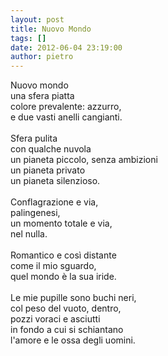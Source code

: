 ```yaml
---
layout: post
title: Nuovo Mondo
tags: []
date: 2012-06-04 23:19:00
author: pietro
---
```

Nuovo mondo<br/>una sfera piatta<br/>colore prevalente: azzurro,<br/>e due vasti anelli cangianti.<br/><br/>Sfera pulita<br/>con qualche nuvola<br/>un pianeta piccolo, senza ambizioni<br/>un pianeta privato<br/>un pianeta silenzioso.<br/><br/>Conflagrazione e via,<br/>palingenesi,<br/>un momento totale e via,<br/>nel nulla.<br/><br/>Romantico e così distante<br/>come il mio sguardo,<br/>quel mondo è la sua iride.<br/><br/>Le mie pupille sono buchi neri,<br/>col peso del vuoto, dentro,<br/>pozzi voraci e asciutti<br/>in fondo a cui si schiantano<br/>l'amore e le ossa degli uomini.
